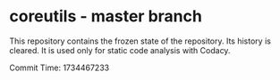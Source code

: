 # coreutils - master branch

This repository contains the frozen state of the repository.
Its history is cleared. It is used only for static code
analysis with Codacy.

Commit Time: 1734467233